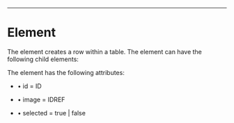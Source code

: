 

---

# Element

The <row> element creates a row within a table. The element can have the following child elements:

<cell>

The <row> element has the following attributes:

- • id = ID

- • image = IDREF

- • selected = true | false